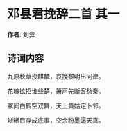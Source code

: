# 邓县君挽辞二首  其一

**作者**: 刘弇

## 诗词内容

九原秋草没麒麟，哀挽黎明出问津。

花魄欲招谁些楚，箫声先断客愁秦。

冢间白鹤空双舞，天上黄姑定卜邻。

晰晰目存成底事，空余粉墨逼天真。

